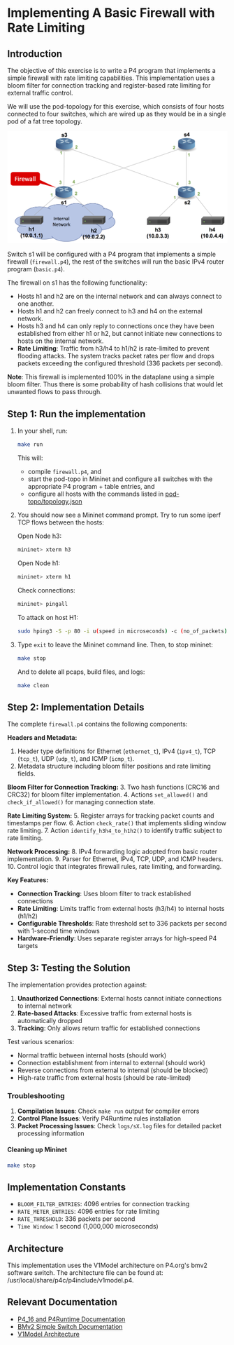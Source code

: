 [comment]: # (SPDX-License-Identifier:  Apache-2.0)

# Implementing A Basic Firewall with Rate Limiting

## Introduction

The objective of this exercise is to write a P4 program that
implements a simple firewall with rate limiting capabilities. 
This implementation uses a bloom filter for connection tracking and 
register-based rate limiting for external traffic control.

We will use the pod-topology for this exercise, which consists of
four hosts connected to four switches, which are wired up as they
would be in a single pod of a fat tree topology.

![topology](./firewall-topo.png)

Switch s1 will be configured with a P4 program that implements a
simple firewall (`firewall.p4`), the rest of the switches will run the
basic IPv4 router program (`basic.p4`).

The firewall on s1 has the following functionality:
* Hosts h1 and h2 are on the internal network and can always
  connect to one another.
* Hosts h1 and h2 can freely connect to h3 and h4 on the
  external network.
* Hosts h3 and h4 can only reply to connections once they have been
  established from either h1 or h2, but cannot initiate new
  connections to hosts on the internal network.
* **Rate Limiting**: Traffic from h3/h4 to h1/h2 is rate-limited to prevent 
  flooding attacks. The system tracks packet rates per flow and drops packets 
  exceeding the configured threshold (336 packets per second).

**Note**: This firewall is implemented 100% in the dataplane
using a simple bloom filter. Thus there is some probability of
hash collisions that would let unwanted flows to pass through.

## Step 1: Run the implementation

1. In your shell, run:
   ```bash
   make run
   ```
   This will:
   * compile `firewall.p4`, and
   * start the pod-topo in Mininet and configure all switches with
   the appropriate P4 program + table entries, and
   * configure all hosts with the commands listed in
   [pod-topo/topology.json](./pod-topo/topology.json)

2. You should now see a Mininet command prompt. Try to run some iperf
   TCP flows between the hosts:

   Open Node h3:
   ```bash
   mininet> xterm h3
   ```

   Open Node h1:
   ```bash
   mininet> xterm h1
   ```

   
   Check connections:
   ```bash
   mininet> pingall
   ```

   To attack on host H1:
   ```bash
   sudo hping3 -S -p 80 -i u(speed in microseconds) -c (no_of_packets) 10.0.1.1
   ```

3. Type `exit` to leave the Mininet command line.
   Then, to stop mininet:
   ```bash
   make stop
   ```
   And to delete all pcaps, build files, and logs:
   ```bash
   make clean
   ```

## Step 2: Implementation Details

The complete `firewall.p4` contains the following components:

**Headers and Metadata:**
1. Header type definitions for Ethernet (`ethernet_t`), IPv4 (`ipv4_t`), TCP (`tcp_t`), UDP (`udp_t`), and ICMP (`icmp_t`).
2. Metadata structure including bloom filter positions and rate limiting fields.

**Bloom Filter for Connection Tracking:**
3. Two hash functions (CRC16 and CRC32) for bloom filter implementation.
4. Actions `set_allowed()` and `check_if_allowed()` for managing connection state.

**Rate Limiting System:**
5. Register arrays for tracking packet counts and timestamps per flow.
6. Action `check_rate()` that implements sliding window rate limiting.
7. Action `identify_h3h4_to_h1h2()` to identify traffic subject to rate limiting.

**Network Processing:**
8. IPv4 forwarding logic adopted from basic router implementation.
9. Parser for Ethernet, IPv4, TCP, UDP, and ICMP headers.
10. Control logic that integrates firewall rules, rate limiting, and forwarding.

**Key Features:**
- **Connection Tracking**: Uses bloom filter to track established connections
- **Rate Limiting**: Limits traffic from external hosts (h3/h4) to internal hosts (h1/h2)
- **Configurable Thresholds**: Rate threshold set to 336 packets per second with 1-second time windows
- **Hardware-Friendly**: Uses separate register arrays for high-speed P4 targets

## Step 3: Testing the Solution

The implementation provides protection against:
1. **Unauthorized Connections**: External hosts cannot initiate connections to internal network
2. **Rate-based Attacks**: Excessive traffic from external hosts is automatically dropped
3. **Tracking**: Only allows return traffic for established connections

Test various scenarios:
- Normal traffic between internal hosts (should work)
- Connection establishment from internal to external (should work)
- Reverse connections from external to internal (should be blocked)
- High-rate traffic from external hosts (should be rate-limited)

### Troubleshooting

1. **Compilation Issues**: Check `make run` output for compiler errors
2. **Control Plane Issues**: Verify P4Runtime rules installation
3. **Packet Processing Issues**: Check `logs/sX.log` files for detailed packet processing information

#### Cleaning up Mininet

```bash
make stop
```

## Implementation Constants

- `BLOOM_FILTER_ENTRIES`: 4096 entries for connection tracking
- `RATE_METER_ENTRIES`: 4096 entries for rate limiting
- `RATE_THRESHOLD`: 336 packets per second
- `Time Window`: 1 second (1,000,000 microseconds)

## Architecture

This implementation uses the V1Model architecture on P4.org's bmv2 software switch.
The architecture file can be found at: /usr/local/share/p4c/p4include/v1model.p4.

## Relevant Documentation

- [P4_16 and P4Runtime Documentation](https://p4.org/specs/)
- [BMv2 Simple Switch Documentation](https://github.com/p4lang/behavioral-model/blob/master/docs/simple_switch.md)
- [V1Model Architecture](https://github.com/p4lang/p4c/blob/master/p4include/v1model.p4)
